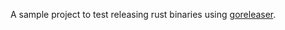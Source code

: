 A sample project to test releasing rust binaries using [goreleaser][1].

[1]: https://github.com/goreleaser/goreleaser
